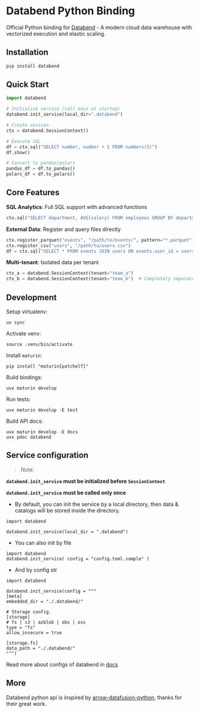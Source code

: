 # Databend Python Binding

Official Python binding for [Databend](https://databend.com) - A modern cloud data warehouse with vectorized execution and elastic scaling.

## Installation

```bash
pip install databend
```

## Quick Start

```python
import databend

# Initialize service (call once at startup)
databend.init_service(local_dir=".databend")

# Create session
ctx = databend.SessionContext()

# Execute SQL
df = ctx.sql("SELECT number, number + 1 FROM numbers(5)")
df.show()

# Convert to pandas/polars
pandas_df = df.to_pandas()
polars_df = df.to_polars()
```

## Core Features

**SQL Analytics**: Full SQL support with advanced functions
```python
ctx.sql("SELECT department, AVG(salary) FROM employees GROUP BY department").show()
```

**External Data**: Register and query files directly
```python
ctx.register_parquet("events", "/path/to/events/", pattern="*.parquet")  
ctx.register_csv("users", "/path/to/users.csv")
df = ctx.sql("SELECT * FROM events JOIN users ON events.user_id = users.id")
```

**Multi-tenant**: Isolated data per tenant
```python
ctx_a = databend.SessionContext(tenant="team_a")
ctx_b = databend.SessionContext(tenant="team_b")  # Completely separate
```

## Development

Setup virtualenv:

```shell
uv sync
```

Activate venv:

```shell
source .venv/bin/activate
````

Install `maturin`:

```shell
pip install "maturin[patchelf]"
```

Build bindings:

```shell
uvx maturin develop
```

Run tests:

```shell
uvx maturin develop -E test
```

Build API docs:

```shell
uvx maturin develop -E docs
uvx pdoc databend
```

## Service configuration

> Note:

**`databend.init_service`  must be initialized before `SessionContext`**

**`databend.init_service`  must be called only once**


-  By default, you can init the service by a local directory, then data & catalogs will be stored inside the directory.
```
import databend

databend.init_service(local_dir = ".databend")
```

-  You can also init by file

```
import databend
databend.init_service( config = "config.toml.sample" )
```

- And by config str
```
import databend

databend.init_service(config = """
[meta]
embedded_dir = "./.databend/"

# Storage config.
[storage]
# fs | s3 | azblob | obs | oss
type = "fs"
allow_insecure = true

[storage.fs]
data_path = "./.databend/"
""")
```

Read more about configs of databend in [docs](https://docs.databend.com/guides/deploy/deploy/production/metasrv-deploy)

## More
Databend python api is inspired by [arrow-datafusion-python](https://github.com/apache/arrow-datafusion-python), thanks for their great work.
